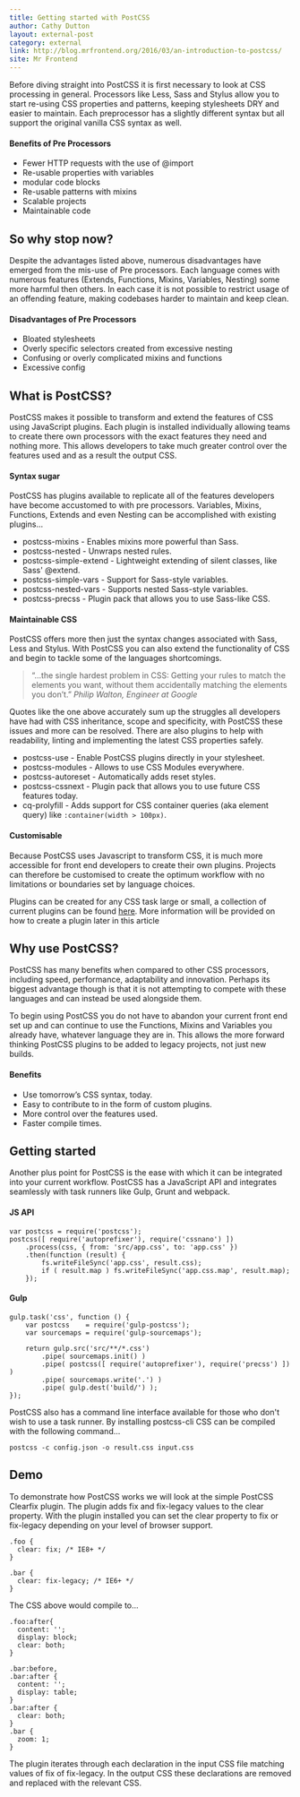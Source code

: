 ```yaml
---
title: Getting started with PostCSS
author: Cathy Dutton
layout: external-post
category: external
link: http://blog.mrfrontend.org/2016/03/an-introduction-to-postcss/
site: Mr Frontend
---
```




Before diving straight into PostCSS it is first necessary to look at CSS processing in general. Processors like Less, Sass and Stylus allow you to start re-using CSS properties and patterns, keeping stylesheets DRY and easier to maintain. Each preprocessor has a slightly different syntax but all support the original vanilla CSS syntax as well.

#### Benefits of Pre Processors

*   Fewer HTTP requests with the use of @import
*   Re-usable properties with variables
*   modular code blocks
*   Re-usable patterns with mixins
*   Scalable projects
*   Maintainable code

## So why stop now?

Despite the advantages listed above, numerous disadvantages have emerged from the mis-use of Pre processors. Each language comes with numerous features (Extends, Functions, Mixins, Variables, Nesting) some more harmful then others. In each case it is not possible to restrict usage of an offending feature, making codebases harder to maintain and keep clean.

#### Disadvantages of Pre Processors

*   Bloated stylesheets
*   Overly specific selectors created from excessive nesting
*   Confusing or overly complicated mixins and functions
*   Excessive config

## What is PostCSS?

PostCSS makes it possible to transform and extend the features of CSS using JavaScript plugins. Each plugin is installed individually allowing teams to create there own processors with the exact features they need and nothing more. This allows developers to take much greater control over the features used and as a result the output CSS.

#### Syntax sugar

PostCSS has plugins available to replicate all of the features developers have become accustomed to with pre processors. Variables, Mixins, Functions, Extends and even Nesting can be accomplished with existing plugins...

*   postcss-mixins - Enables mixins more powerful than Sass.
*   postcss-nested - Unwraps nested rules.
*   postcss-simple-extend - Lightweight extending of silent classes, like Sass' @extend.
*   postcss-simple-vars - Support for Sass-style variables.
*   postcss-nested-vars - Supports nested Sass-style variables.
*   postcss-precss - Plugin pack that allows you to use Sass-like CSS.

#### Maintainable CSS

PostCSS offers more then just the syntax changes associated with Sass, Less and Stylus. With PostCSS you can also extend the functionality of CSS and begin to tackle some of the languages shortcomings.

<blockquote>
“…the single hardest problem in CSS: Getting your rules to match the elements you want, without them accidentally
matching the elements you don’t.”
<i>Philip Walton, Engineer at Google</i>
</blockquote>

Quotes like the one above accurately sum up the struggles all developers have had with CSS inheritance, scope and specificity, with PostCSS these issues and more can be resolved. There are also plugins to help with readability, linting and implementing the latest CSS properties safely.

*   postcss-use - Enable PostCSS plugins directly in your stylesheet.
*   postcss-modules - Allows to use CSS Modules everywhere.
*   postcss-autoreset - Automatically adds reset styles.
*   postcss-cssnext - Plugin pack that allows you to use future CSS features today.
*   cq-prolyfill - Adds support for CSS container queries (aka element query) like `:container(width > 100px)`.


#### Customisable

Because PostCSS uses Javascript to transform CSS, it is much more accessible for front end developers to create their own plugins. Projects can therefore be customised to create the optimum workflow with no limitations or boundaries set by language choices.

Plugins can be created for any CSS task large or small, a collection of current plugins can be found
[here](http://postcss.parts/). More information will be provided on how to create a plugin later in this article

## Why use PostCSS?

PostCSS has many benefits when compared to other CSS processors, including speed, performance, adaptability and innovation. Perhaps its biggest advantage though is that it is not attempting to compete with these languages and can instead be used alongside them.

To begin using PostCSS you do not have to abandon your current front end set up and can continue to use the Functions, Mixins and Variables you already have, whatever language they are in. This allows the more forward thinking PostCSS plugins to be added to legacy projects, not just new builds.

#### Benefits

*   Use tomorrow’s CSS syntax, today.
*   Easy to contribute to in the form of custom plugins.
*   More control over the features used.
*   Faster compile times.


## Getting started

Another plus point for PostCSS is the ease with which it can be integrated into your current workflow. PostCSS has a JavaScript API and integrates seamlessly with task runners like Gulp, Grunt and webpack.

#### JS API

```
var postcss = require('postcss');
postcss([ require('autoprefixer'), require('cssnano') ])
    .process(css, { from: 'src/app.css', to: 'app.css' })
    .then(function (result) {
        fs.writeFileSync('app.css', result.css);
        if ( result.map ) fs.writeFileSync('app.css.map', result.map);
    });
```

#### Gulp

```
gulp.task('css', function () {
    var postcss    = require('gulp-postcss');
    var sourcemaps = require('gulp-sourcemaps');

    return gulp.src('src/**/*.css')
        .pipe( sourcemaps.init() )
        .pipe( postcss([ require('autoprefixer'), require('precss') ]) )
        .pipe( sourcemaps.write('.') )
        .pipe( gulp.dest('build/') );
});
```

PostCSS also has a command line interface available for those who don't wish to use a task runner. By installing postcss-cli CSS can be compiled with the following command...

```
postcss -c config.json -o result.css input.css
```


## Demo

To demonstrate how PostCSS works we will look at the simple PostCSS Clearfix plugin. The plugin adds fix and fix-legacy values to the clear property. With the plugin installed you can set the clear property to fix or fix-legacy depending on your level of browser support.

```
.foo {
  clear: fix; /* IE8+ */
}

.bar {
  clear: fix-legacy; /* IE6+ */
}
```
The CSS above would compile to...


```
.foo:after{
  content: '';
  display: block;
  clear: both;
}

.bar:before,
.bar:after {
  content: '';
  display: table;
}
.bar:after {
  clear: both;
}
.bar {
  zoom: 1;
}
```

The plugin iterates through each declaration in the input CSS file matching values of fix of fix-legacy. In the output CSS these declarations are removed and replaced with the relevant CSS.
